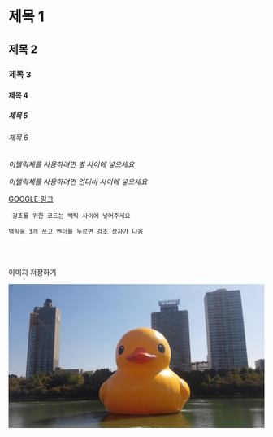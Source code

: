 # 제목 1

## 제목 2 

### 제목 3

#### 제목 4

##### 제목 5

###### 제목 6

*이텔릭체를 사용하려면 별 사이에 넣으세요* 

_이텔릭체를 사용하려면 언더바 사이에 넣으세요_ 

[GOOGLE 링크](https://google.com) 



` 강조를 위한 코드는 백틱 사이에 넣어주세요`



```
백틱을 3개 쓰고 엔터를 누르면 강조 상자가 나옴




```



  

이미지 저장하기

![Testing image](firstMarkdown_practice01.assets/687474703a2f2f6366696c65362e75662e746973746f72792e636f6d2f696d6167652f32343236453634363534334339423435333243374230 "")